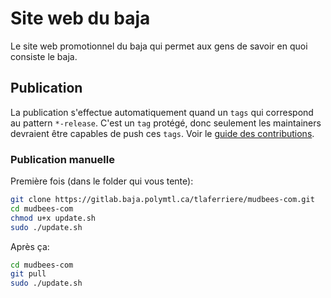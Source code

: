 # Site web du baja
Le site web promotionnel du baja qui permet aux gens de savoir en quoi consiste le baja.
## Publication
La publication s'effectue automatiquement quand un `tags` qui correspond au pattern `*-release`. C'est un `tag` protégé, donc seulement les maintainers devraient être capables de push ces `tags`. Voir le [guide des contributions](CONTRIBUTING.md).
### Publication manuelle
Première fois (dans le folder qui vous tente):
```bash
git clone https://gitlab.baja.polymtl.ca/tlaferriere/mudbees-com.git
cd mudbees-com
chmod u+x update.sh
sudo ./update.sh
```
Après ça:
```bash
cd mudbees-com
git pull
sudo ./update.sh
```